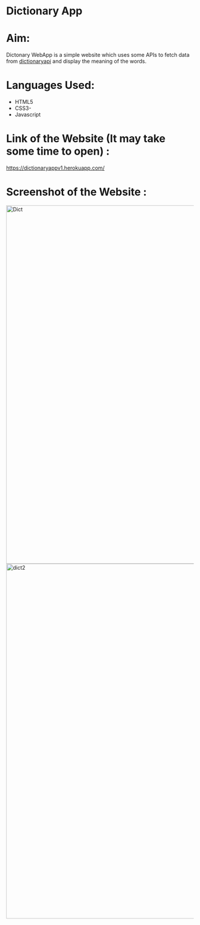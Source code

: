# Dictionary App
# Aim: 
Dictonary WebApp is a simple website which uses some APIs to fetch data from [dictionaryapi](https://dictionaryapi.com/) and display the meaning of the words.

# Languages Used: 
- HTML5
- CSS3-
- Javascript

# Link of the Website (It may take some time to open) : 

https://dictionaryappv1.herokuapp.com/

 # Screenshot of the Website :


<img width="960" alt="Dict" src="https://user-images.githubusercontent.com/60184336/122881419-c6279e00-d358-11eb-9d66-f91aa41e1389.PNG">

<img width="951" alt="dict2" src="https://user-images.githubusercontent.com/60184336/122881565-ec4d3e00-d358-11eb-88e3-493cfc5f6108.PNG">


